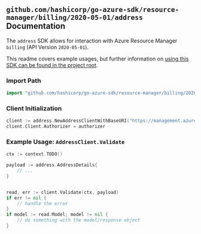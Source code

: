 
## `github.com/hashicorp/go-azure-sdk/resource-manager/billing/2020-05-01/address` Documentation

The `address` SDK allows for interaction with Azure Resource Manager `billing` (API Version `2020-05-01`).

This readme covers example usages, but further information on [using this SDK can be found in the project root](https://github.com/hashicorp/go-azure-sdk/tree/main/docs).

### Import Path

```go
import "github.com/hashicorp/go-azure-sdk/resource-manager/billing/2020-05-01/address"
```


### Client Initialization

```go
client := address.NewAddressClientWithBaseURI("https://management.azure.com")
client.Client.Authorizer = authorizer
```


### Example Usage: `AddressClient.Validate`

```go
ctx := context.TODO()

payload := address.AddressDetails{
	// ...
}


read, err := client.Validate(ctx, payload)
if err != nil {
	// handle the error
}
if model := read.Model; model != nil {
	// do something with the model/response object
}
```
